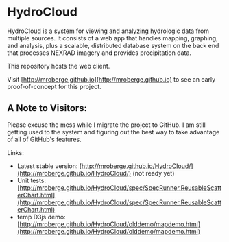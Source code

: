 HydroCloud
==========
HydroCloud is a system for viewing and analyzing hydrologic data from multiple sources. It consists of a web app that handles mapping, graphing, and analysis, plus a scalable, distributed database system on the back end that processes NEXRAD imagery and provides precipitation data.

This repository hosts the web client.

Visit [http://mroberge.github.io](http://mroberge.github.io) to see an early proof-of-concept for this project. 

A Note to Visitors:
------------------
Please excuse the mess while I migrate the project to GitHub. I am still getting used to the system and figuring out the best way to take advantage of all of GitHub's features.

Links:
* Latest stable version: [http://mroberge.github.io/HydroCloud/](http://mroberge.github.io/HydroCloud/) (not ready yet)
* Unit tests: [http://mroberge.github.io/HydroCloud/spec/SpecRunner.ReusableScatterChart.html](http://mroberge.github.io/HydroCloud/spec/SpecRunner.ReusableScatterChart.html)
* temp D3js demo: [http://mroberge.github.io/HydroCloud/olddemo/mapdemo.html](http://mroberge.github.io/HydroCloud/olddemo/mapdemo.html)
